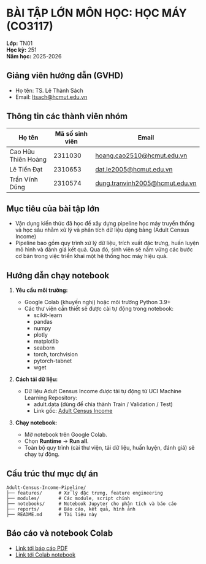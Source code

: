 # BÀI TẬP LỚN MÔN HỌC: HỌC MÁY (CO3117)

**Lớp:** TN01  
**Học kỳ:** 251  
**Năm học:** 2025-2026

## Giảng viên hướng dẫn (GVHD)

- Họ tên: TS. Lê Thành Sách
- Email: ltsach@hcmut.edu.vn

## Thông tin các thành viên nhóm

| Họ tên              | Mã số sinh viên | Email                          |
| ------------------- | --------------- | ------------------------------ |
| Cao Hữu Thiên Hoàng | 2311030         | hoang.cao2510@hcmut.edu.vn     |
| Lê Tiến Đạt         | 2310653         | dat.le2005@hcmut.edu.vn        |
| Trần Vĩnh Dũng      | 2310574         | dung.tranvinh2005@hcmut.edu.vn |

## Mục tiêu của bài tập lớn

- Vận dụng kiến thức đã học để xây dựng pipeline học máy truyền thống và học sâu nhằm xử lý và phân tích dữ liệu dạng bảng (Adult Census Income)
- Pipeline bao gồm quy trình xử lý dữ liệu, trích xuất đặc trưng, huấn luyện mô hình và đánh giá kết quả. Qua đó, sinh viên sẽ nắm vững các bước cơ bản trong việc triển khai một hệ thống học máy hiệu quả.

## Hướng dẫn chạy notebook

1. **Yêu cầu môi trường:**

   - Google Colab (khuyến nghị) hoặc môi trường Python 3.9+
   - Các thư viện cần thiết sẽ được cài tự động trong notebook:
     - scikit-learn
     - pandas
     - numpy
     - plotly
     - matplotlib
     - seaborn
     - torch, torchvision
     - pytorch-tabnet
     - wget

2. **Cách tải dữ liệu:**
   - Dữ liệu Adult Census Income được tải tự động từ UCI Machine Learning Repository:
     - adult.data (dùng để chia thành Train / Validation / Test)
     - Link gốc: [Adult Census Income](https://archive.ics.uci.edu/ml/machine-learning-databases/adult/adult.data)
3. **Chạy notebook:**
   - Mở notebook trên Google Colab.
   - Chọn **Runtime** → **Run all**.
   - Toàn bộ quy trình (cài thư viện, tải dữ liệu, huấn luyện, đánh giá) sẽ chạy tự động.

## Cấu trúc thư mục dự án

```
Adult-Census-Income-Pipeline/
├── features/      # Xử lý đặc trưng, feature engineering
├── modules/       # Các module, script chính
├── notebooks/     # Notebook Jupyter cho phân tích và báo cáo
├── reports/       # Báo cáo, kết quả, hình ảnh
├── README.md      # Tài liệu này
```

## Báo cáo và notebook Colab

- [Link tới báo cáo PDF](https://link-den-bao-cao.pdf)
- [Link tới Colab notebook](https://colab.research.google.com/drive/link-den-notebook)
